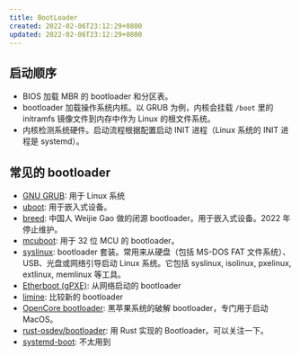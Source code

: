 ```yaml
---
title: BootLoader
created: 2022-02-06T23:12:29+0800
updated: 2022-02-06T23:12:29+0800
---
```


## 启动顺序

- BIOS 加载 MBR 的 bootloader 和分区表。
- bootloader 加载操作系统内核。以 GRUB 为例，内核会挂载 `/boot` 里的 initramfs 镜像文件到内存中作为 Linux 的根文件系统。
- 内核检测系统硬件。启动流程根据配置启动 INIT 进程（Linux 系统的 INIT 进程是 systemd）。


## 常见的 bootloader

- [GNU GRUB](./grub.md): 用于 Linux 系统
- [uboot](https://www.denx.de/wiki/U-Boot/): 用于嵌入式设备。
- [breed](https://breed.hackpascal.net/): 中国人 Weijie Gao 做的闭源 bootloader。用于嵌入式设备。2022 年停止维护。
- [mcuboot](https://github.com/mcu-tools/mcuboot): 用于 32 位 MCU 的 bootloader。
- [syslinux](https://wiki.syslinux.org/wiki/index.php?title=The_Syslinux_Project): bootloader 套装。常用来从硬盘（包括 MS-DOS FAT  文件系统）、USB、光盘或网络引导启动 Linux 系统。它包括 syslinux, isolinux, pxelinux, extlinux, memlinux 等工具。
- [Etherboot (gPXE)](http://etherboot.org/wiki/): 从网络启动的 bootloader
- [limine](https://github.com/limine-bootloader/limine): 比较新的 bootloader
- [OpenCore bootloader](https://github.com/acidanthera/OpenCorePkg): 黑苹果系统的破解 bootloader，专门用于启动 MacOS。
- [rust-osdev/bootloader](https://github.com/rust-osdev/bootloader): 用 Rust 实现的 Bootloader。可以关注一下。
- [systemd-boot](https://wiki.archlinux.org/title/Systemd-boot): 不太用到
